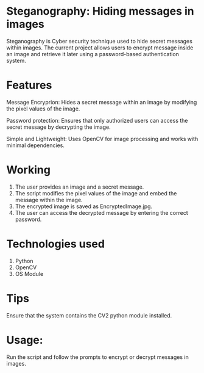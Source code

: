 # Steganography: Hiding messages in images
Steganography is Cyber security technique used to hide secret messages within images. 
The current project allows users to encrypt message inside an image and retrieve it later using a password-based authentication system.

# Features
Message Encryprion: Hides a secret message within an image by modifying the pixel values of the image.

Password protection: Ensures that only authorized users can access the secret message by decrypting the image.

Simple and Lightweight: Uses OpenCV for image processing and works with minimal dependencies.

# Working
1. The user provides an image and a secret message.
2. The script modifies the pixel values of the image and embed the message within the image.
3. The encrypted image is saved as EncryptedImage.jpg.
4. The user can access the decrypted message by entering the correct password.

# Technologies used
1. Python
2. OpenCV
3. OS Module

# Tips 
Ensure that the system contains the CV2 python module installed.

# Usage:
Run the script and follow the prompts to encrypt or decrypt messages in images.
